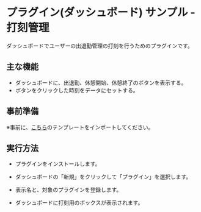 # プラグイン(ダッシュボード) サンプル - 打刻管理
ダッシュボードでユーザーの出退勤管理の打刻を行うためのプラグインです。

## 主な機能

- ダッシュボードに、出退勤、休憩開始、休憩終了のボタンを表示する。
- ボタンをクリックした時刻をデータにセットする。

## 事前準備

※事前に、[こちら](https://exment.net/downloads/sample/template/dakoku.zip)のテンプレートをインポートしてください。


## 実行方法
- プラグインをインストールします。

- ダッシュボードの「新規」をクリックして「プラグイン」を選択します。  

- 表示名と、対象のプラグインを登録します。

- ダッシュボードに打刻用のボックスが表示されます。  

